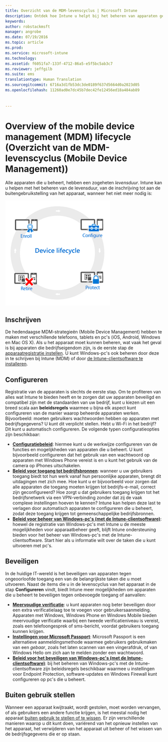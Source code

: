 ```yaml
---
title: Overzicht van de MDM-levenscyclus | Microsoft Intune
description: Ontdek hoe Intune u helpt bij het beheren van apparaten gedurende hun levensduur, van de inschrijving en configuratie tot de uiteindelijke buitengebruikstelling.
keywords: 
author: robstackmsft
manager: angrobe
ms.date: 07/19/2016
ms.topic: article
ms.prod: 
ms.service: microsoft-intune
ms.technology: 
ms.assetid: f6051fa7-133f-4712-86a5-e5f5bc5ab3c7
ms.reviewer: jeffgilb
ms.suite: ems
translationtype: Human Translation
ms.sourcegitcommit: 6716a3d1fb53dc3de0189f637d5664d0a2023d05
ms.openlocfilehash: 11260ad0e7dc45b7dec42fe12456ed18a484ab89


---
```


# Overview of the mobile device management (MDM) lifecycle (Overzicht van de MDM-levenscyclus (Mobile Device Management))

Alle apparaten die u beheert, hebben een zogeheten *levensduur*. Intune kan u helpen met het beheren van de levensduur, van de inschrijving tot aan de buitengebruikstelling van het apparaat, wanneer het niet meer nodig is:

![De levenscyclus van apparaten](./media/device-lifecycle.png "the Intune device lifecycle")

## Inschrijven
De hedendaagse MDM-strategieën (Mobile Device Management) hebben te maken met verschillende telefoons, tablets en pc's (iOS, Android, Windows en Mac OS X). Als u het apparaat moet kunnen beheren, wat vaak het geval is bij apparaten die bedrijfseigendom zijn, is de eerste stap de [apparaatregistratie instellen](enroll-devices-in-microsoft-intune.md). U kunt Windows-pc's ook beheren door deze in te schrijven bij Intune (MDM) of door [de Intune-clientsoftware te installeren](manage-windows-pcs-with-microsoft-intune.md).

## Configureren
Registratie van de apparaten is slechts de eerste stap. Om te profiteren van alles wat Intune te bieden heeft en te zorgen dat uw apparaten beveiligd en compatibel zijn met de standaarden van uw bedrijf, kunt u kiezen uit een breed scala aan **beleidsregels** waarmee u bijna elk aspect kunt configureren van de manier waarop beheerde apparaten werken. Bijvoorbeeld: moeten gebruikers wachtwoorden hebben op apparaten met bedrijfsgegevens? U kunt dit verplicht stellen. Hebt u Wi-Fi in het bedrijf? Dit kunt u automatisch configureren. De volgende typen configuratieopties zijn beschikbaar:

- [**Configuratiebeleid**](manage-settings-and-features-on-your-devices-with-microsoft-intune-policies.md): hiermee kunt u de werkwijze configureren van de functies en mogelijkheden van apparaten die u beheert. U kunt bijvoorbeeld configureren dat het gebruik van een wachtwoord op apparaten met Windows Phone vereist is en u kunt het gebruik van de camera op iPhones uitschakelen.
- [**Beleid voor toegang tot bedrijfsbronnen**](enable-access-to-company-resources-with-microsoft-intune.md): wanneer u uw gebruikers toegang biedt tot hun werk vanaf hun persoonlijke apparaten, brengt dit uitdagingen met zich mee. Hoe kunt u er bijvoorbeeld voor zorgen dat alle apparaten die toegang moeten krijgen tot bedrijfs-e-mail, correct zijn geconfigureerd? Hoe zorgt u dat gebruikers toegang krijgen tot het bedrijfsnetwerk via een VPN-verbinding zonder dat zij de vaak complexe instellingen hoeven te kennen? Intune kan helpen deze last te verlagen door automatisch apparaten te configureren die u beheert, zodat deze toegang krijgen tot gemeenschappelijke bedrijfsbronnen.
- [**Beleid voor beheer van Windows-pc's (met de Intune-clientsoftware)**](common-windows-pc-management-tasks-with-the-microsoft-intune-computer-client.md): hoewel de registratie van Windows-pc's met Intune u de meeste mogelijkheden voor apparaatbeheer geeft, blijft Intune ondersteuning bieden voor het beheer van Windows-pc's met de Intune-clientsoftware. Start hier als u informatie wilt over de taken die u kunt uitvoeren met pc's.

## Beveiligen
In de huidige IT-wereld is het beveiligen van apparaten tegen ongeoorloofde toegang een van de belangrijkste taken die u moet uitvoeren. Naast de items die u in de levenscyclus van het apparaat in de stap **Configureren** vindt, biedt Intune meer mogelijkheden om apparaten die u beheert te beveiligen tegen onbevoegde toegang of aanvallen:
- [**Meervoudige verificatie**](protect-windows-devices-with-multi-factor-authentication.md): u kunt apparaten nog beter beveiligen door een extra verificatielaag toe te voegen voor gebruikersaanmelding. Apparaten met Windows, Windows Phone en Windows Mobile bieden meervoudige verificatie waarbij een tweede verificatieniveau is vereist, zoals een telefoongesprek of sms-bericht, voordat gebruikers toegang kunnen krijgen.
- [**Instellingen voor Microsoft Passport**](control-microsoft-passport-settings-on-devices-with-microsoft-intune.md): Microsoft Passport is een alternatieve aanmeldingsmethode waarmee gebruikers gebruikmaken van een *gebaar*, zoals het laten scannen van een vingerafdruk, of van Windows Hello om zich aan te melden zonder een wachtwoord.
- [**Beleid voor het beveiligen van Windows-pc's (met de Intune-clientsoftware)**](policies-to-protect-windows-pcs-in-microsoft-intune.md): bij het beheren van Windows-pc's met de Intune-clientsoftware zijn beleidsregels beschikbaar waarmee u instellingen voor Endpoint Protection, software-updates en Windows Firewall kunt configureren op pc's die u beheert.

## Buiten gebruik stellen
Wanneer een apparaat kwijtraakt, wordt gestolen, moet worden vervangen, of als gebruikers een andere functie krijgen, is het meestal nodig het apparaat [buiten gebruik te stellen of te wissen](use-remote-wipe-to-help-protect-data-using-microsoft-intune.md). Er zijn verschillende manieren waarop u dit kunt doen, variërend van het opnieuw instellen van het apparaat, het verwijderen van het apparaat uit beheer of het wissen van de bedrijfsgegevens die er op staan.



<!--HONumber=Jul16_HO4-->


